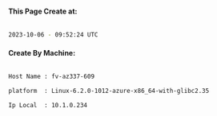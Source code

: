 
   
#### This Page Create at:

```bash

2023-10-06 - 09:52:24 UTC

```

#### Create By Machine:

```bash

Host Name : fv-az337-609

platform  : Linux-6.2.0-1012-azure-x86_64-with-glibc2.35

Ip Local  : 10.1.0.234

```

